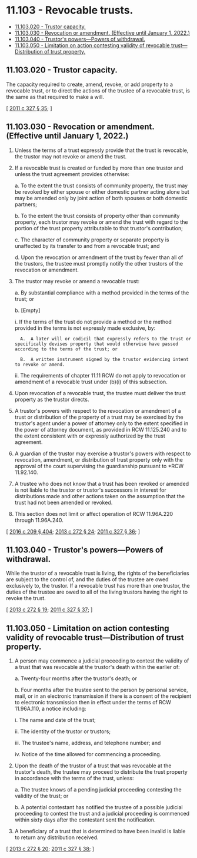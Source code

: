 # 11.103 - Revocable trusts.
* [11.103.020 - Trustor capacity.](#11103020---trustor-capacity)
* [11.103.030 - Revocation or amendment. (Effective until January 1, 2022.)](#11103030---revocation-or-amendment-effective-until-january-1-2022)
* [11.103.040 - Trustor's powers—Powers of withdrawal.](#11103040---trustors-powerspowers-of-withdrawal)
* [11.103.050 - Limitation on action contesting validity of revocable trust—Distribution of trust property.](#11103050---limitation-on-action-contesting-validity-of-revocable-trustdistribution-of-trust-property)
## 11.103.020 - Trustor capacity.
The capacity required to create, amend, revoke, or add property to a revocable trust, or to direct the actions of the trustee of a revocable trust, is the same as that required to make a will.

\[ [2011 c 327 § 35](https://lawfilesext.leg.wa.gov/biennium/2011-12/Pdf/Bills/Session%20Laws/House/1051-S.SL.pdf?cite=2011%20c%20327%20§%2035); \]

## 11.103.030 - Revocation or amendment. (Effective until January 1, 2022.)
1. Unless the terms of a trust expressly provide that the trust is revocable, the trustor may not revoke or amend the trust.

2. If a revocable trust is created or funded by more than one trustor and unless the trust agreement provides otherwise:

   a. To the extent the trust consists of community property, the trust may be revoked by either spouse or either domestic partner acting alone but may be amended only by joint action of both spouses or both domestic partners;

   b. To the extent the trust consists of property other than community property, each trustor may revoke or amend the trust with regard to the portion of the trust property attributable to that trustor's contribution;

   c. The character of community property or separate property is unaffected by its transfer to and from a revocable trust; and

   d. Upon the revocation or amendment of the trust by fewer than all of the trustors, the trustee must promptly notify the other trustors of the revocation or amendment.

3. The trustor may revoke or amend a revocable trust:

   a. By substantial compliance with a method provided in the terms of the trust; or

   b. [Empty]

      i. If the terms of the trust do not provide a method or the method provided in the terms is not expressly made exclusive, by:

         A.  A later will or codicil that expressly refers to the trust or specifically devises property that would otherwise have passed according to the terms of the trust; or

         B.  A written instrument signed by the trustor evidencing intent to revoke or amend.

      ii. The requirements of chapter 11.11 RCW do not apply to revocation or amendment of a revocable trust under (b)(i) of this subsection.

4. Upon revocation of a revocable trust, the trustee must deliver the trust property as the trustor directs.

5. A trustor's powers with respect to the revocation or amendment of a trust or distribution of the property of a trust may be exercised by the trustor's agent under a power of attorney only to the extent specified in the power of attorney document, as provided in RCW 11.125.240 and to the extent consistent with or expressly authorized by the trust agreement.

6. A guardian of the trustor may exercise a trustor's powers with respect to revocation, amendment, or distribution of trust property only with the approval of the court supervising the guardianship pursuant to *RCW 11.92.140.

7. A trustee who does not know that a trust has been revoked or amended is not liable to the trustor or trustor's successors in interest for distributions made and other actions taken on the assumption that the trust had not been amended or revoked.

8. This section does not limit or affect operation of RCW 11.96A.220 through 11.96A.240.

\[ [2016 c 209 § 404](https://lawfilesext.leg.wa.gov/biennium/2015-16/Pdf/Bills/Session%20Laws/Senate/5635-S.SL.pdf?cite=2016%20c%20209%20§%20404); [2013 c 272 § 24](https://lawfilesext.leg.wa.gov/biennium/2013-14/Pdf/Bills/Session%20Laws/Senate/5344.SL.pdf?cite=2013%20c%20272%20§%2024); [2011 c 327 § 36](https://lawfilesext.leg.wa.gov/biennium/2011-12/Pdf/Bills/Session%20Laws/House/1051-S.SL.pdf?cite=2011%20c%20327%20§%2036); \]

## 11.103.040 - Trustor's powers—Powers of withdrawal.
While the trustor of a revocable trust is living, the rights of the beneficiaries are subject to the control of, and the duties of the trustee are owed exclusively to, the trustor. If a revocable trust has more than one trustor, the duties of the trustee are owed to all of the living trustors having the right to revoke the trust.

\[ [2013 c 272 § 19](https://lawfilesext.leg.wa.gov/biennium/2013-14/Pdf/Bills/Session%20Laws/Senate/5344.SL.pdf?cite=2013%20c%20272%20§%2019); [2011 c 327 § 37](https://lawfilesext.leg.wa.gov/biennium/2011-12/Pdf/Bills/Session%20Laws/House/1051-S.SL.pdf?cite=2011%20c%20327%20§%2037); \]

## 11.103.050 - Limitation on action contesting validity of revocable trust—Distribution of trust property.
1. A person may commence a judicial proceeding to contest the validity of a trust that was revocable at the trustor's death within the earlier of:

   a. Twenty-four months after the trustor's death; or

   b. Four months after the trustee sent to the person by personal service, mail, or in an electronic transmission if there is a consent of the recipient to electronic transmission then in effect under the terms of RCW 11.96A.110, a notice including:

      i. The name and date of the trust;

      ii. The identity of the trustor or trustors;

      iii. The trustee's name, address, and telephone number; and

      iv. Notice of the time allowed for commencing a proceeding.

2. Upon the death of the trustor of a trust that was revocable at the trustor's death, the trustee may proceed to distribute the trust property in accordance with the terms of the trust, unless:

   a. The trustee knows of a pending judicial proceeding contesting the validity of the trust; or

   b. A potential contestant has notified the trustee of a possible judicial proceeding to contest the trust and a judicial proceeding is commenced within sixty days after the contestant sent the notification.

3. A beneficiary of a trust that is determined to have been invalid is liable to return any distribution received.

\[ [2013 c 272 § 20](https://lawfilesext.leg.wa.gov/biennium/2013-14/Pdf/Bills/Session%20Laws/Senate/5344.SL.pdf?cite=2013%20c%20272%20§%2020); [2011 c 327 § 38](https://lawfilesext.leg.wa.gov/biennium/2011-12/Pdf/Bills/Session%20Laws/House/1051-S.SL.pdf?cite=2011%20c%20327%20§%2038); \]

